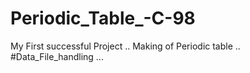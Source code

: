# Periodic_Table_-C-98
My First successful Project .. Making of Periodic table ..  #Data_File_handling ...
